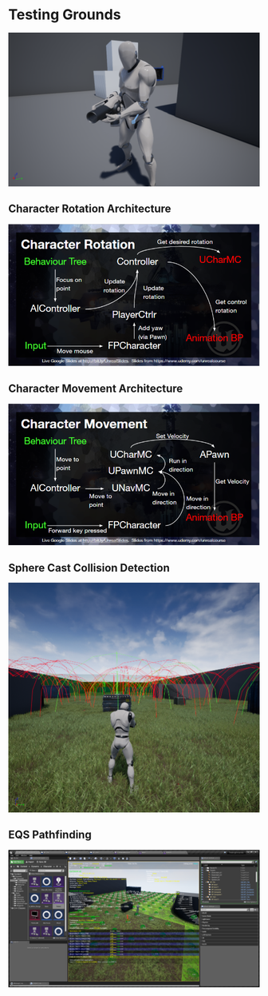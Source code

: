 # Testing Grounds

![Current Screen Shot](Saved/Screenshots/Windows/CurrentScreenShot.png)

## Character Rotation Architecture

![](Saved/Screenshots/Windows/character_rotation_architecture.png)

## Character Movement Architecture

![Character Movement Architecture](Saved/Screenshots/Windows/character_movement_architecture.png)

## Sphere Cast Collision Detection

![Sphere Cast Collision Detection](Saved/Screenshots/Windows/Spawn_Collision_Detection_DebugCapsule.png)

## EQS Pathfinding

![EQS Pathfinding](Saved/Screenshots/Windows/EQS_Debug.png)

